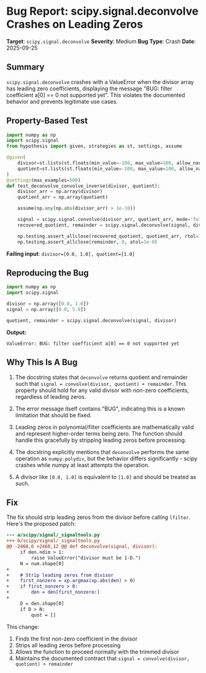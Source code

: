 # Bug Report: scipy.signal.deconvolve Crashes on Leading Zeros

**Target**: `scipy.signal.deconvolve`
**Severity**: Medium
**Bug Type**: Crash
**Date**: 2025-09-25

## Summary

`scipy.signal.deconvolve` crashes with a ValueError when the divisor array has leading zero coefficients, displaying the message "BUG: filter coefficient a[0] == 0 not supported yet". This violates the documented behavior and prevents legitimate use cases.

## Property-Based Test

```python
import numpy as np
import scipy.signal
from hypothesis import given, strategies as st, settings, assume

@given(
    divisor=st.lists(st.floats(min_value=-100, max_value=100, allow_nan=False, allow_infinity=False), min_size=1, max_size=20),
    quotient=st.lists(st.floats(min_value=-100, max_value=100, allow_nan=False, allow_infinity=False), min_size=1, max_size=20)
)
@settings(max_examples=500)
def test_deconvolve_convolve_inverse(divisor, quotient):
    divisor_arr = np.array(divisor)
    quotient_arr = np.array(quotient)

    assume(np.any(np.abs(divisor_arr) > 1e-10))

    signal = scipy.signal.convolve(divisor_arr, quotient_arr, mode='full')
    recovered_quotient, remainder = scipy.signal.deconvolve(signal, divisor_arr)

    np.testing.assert_allclose(recovered_quotient, quotient_arr, rtol=1e-5, atol=1e-8)
    np.testing.assert_allclose(remainder, 0, atol=1e-8)
```

**Failing input**: `divisor=[0.0, 1.0], quotient=[1.0]`

## Reproducing the Bug

```python
import numpy as np
import scipy.signal

divisor = np.array([0.0, 1.0])
signal = np.array([0.0, 5.0])

quotient, remainder = scipy.signal.deconvolve(signal, divisor)
```

**Output:**
```
ValueError: BUG: filter coefficient a[0] == 0 not supported yet
```

## Why This Is A Bug

1. The docstring states that `deconvolve` returns quotient and remainder such that `signal = convolve(divisor, quotient) + remainder`. This property should hold for any valid divisor with non-zero coefficients, regardless of leading zeros.

2. The error message itself contains "BUG", indicating this is a known limitation that should be fixed.

3. Leading zeros in polynomial/filter coefficients are mathematically valid and represent higher-order terms being zero. The function should handle this gracefully by stripping leading zeros before processing.

4. The docstring explicitly mentions that `deconvolve` performs the same operation as `numpy.polydiv`, but the behavior differs significantly - scipy crashes while numpy at least attempts the operation.

5. A divisor like `[0.0, 1.0]` is equivalent to `[1.0]` and should be treated as such.

## Fix

The fix should strip leading zeros from the divisor before calling `lfilter`. Here's the proposed patch:

```diff
--- a/scipy/signal/_signaltools.py
+++ b/scipy/signal/_signaltools.py
@@ -2468,6 +2468,12 @@ def deconvolve(signal, divisor):
     if den.ndim > 1:
         raise ValueError("divisor must be 1-D.")
     N = num.shape[0]
+
+    # Strip leading zeros from divisor
+    first_nonzero = xp.argmax(xp.abs(den) > 0)
+    if first_nonzero > 0:
+        den = den[first_nonzero:]
+
     D = den.shape[0]
     if D > N:
         quot = []
```

This change:
1. Finds the first non-zero coefficient in the divisor
2. Strips all leading zeros before processing
3. Allows the function to proceed normally with the trimmed divisor
4. Maintains the documented contract that `signal = convolve(divisor, quotient) + remainder`